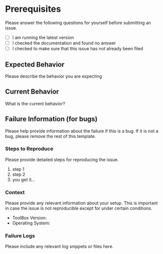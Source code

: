 # Prerequisites

Please answer the following questions for yourself before submitting an issue.

- [ ] I am running the latest version
- [ ] I checked the documentation and found no answer
- [ ] I checked to make sure that this issue has not already been filed

## Expected Behavior

Please describe the behavior you are expecting

## Current Behavior

What is the current behavior?

## Failure Information (for bugs)

Please help provide information about the failure if this is a bug. If it is not a bug, please remove the rest of this template.

### Steps to Reproduce

Please provide detailed steps for reproducing the issue.

1. step 1
1. step 2
1. you get it...

### Context

Please provide any relevant information about your setup. This is important in case the issue is not reproducible except for under certain conditions.

- ToolBox Version:
- Operating System:

### Failure Logs

Please include any relevant log snippets or files here.
